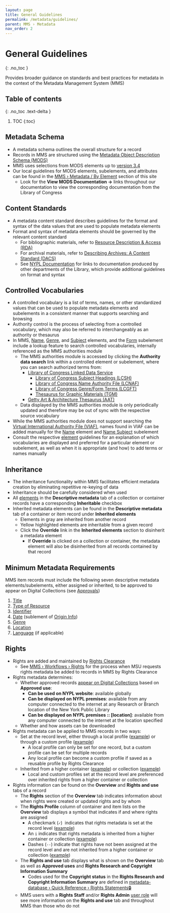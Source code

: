 ```yaml
---
layout: page
title: General Guidelines
permalink: /metadata/guidelines/
parent: MMS › Metadata
nav_order: 2
---
```


# General Guidelines
{: .no_toc }

Provides broader guidance on standards and best practices for metadata in the context of the Metadata Management System (MMS)

## Table of contents
{: .no_toc .text-delta }

1. TOC
{:toc}

## Metadata Schema
- ​​A metadata schema outlines the overall structure for a record
- Records in MMS are structured using the [Metadata Object Description Schema (MODS)](/metadata-documentation/resources/glossary/#metadata-object-description-schema)
- MMS uses selections from MODS elements up to [version 3.4](https://www.loc.gov/standards/mods/mods-3-4-announcement.html)
- Our local guidelines for MODS elements, subelements, and attributes can be found in the [MMS › Metadata / By Element](/metadata-documentation/metadata/element/) section of this site
    - Look for the **View MODS Documentation →** links throughout our documentation to view the corresponding documentation from the Library of Congress

## Content Standards
- A metadata content standard describes guidelines for the format and syntax of the data values that are used to populate metadata elements
- Format and syntax of metadata elements should be governed by the relevant content standard
    - For bibliographic materials, refer to [Resource Description & Access (RDA)](/metadata-documentation/resources/glossary/#resource-description-and-access)
    - For archival materials, refer to [Describing Archives: A Content Standard (DACS)](/metadata-documentation/resources/glossary/#describing-archives-a-content-standard)
    - See [NYPL Documentation](/metadata-documentation/resources/external/#nypl-documentation) for links to documentation produced by other departments of the Library, which provide additional guidelines on format and syntax

## Controlled Vocabularies
- A controlled vocabulary is a list of terms, names, or other standardized values that can be used to populate metadata elements and subelements in a consistent manner that supports searching and browsing
- Authority control is the process of selecting from a controlled vocabulary, which may also be referred to interchangeably as an authority or thesaurus
- In MMS, [Name](/metadata-documentation/metadata/element/name/), [Genre](/metadata-documentation/metadata/element/genre/), and [Subject](/metadata-documentation/metadata/element/subject/) elements, and the [Form](/metadata-documentation/metadata/element/physical-description/#form) subelement include a lookup feature to search controlled vocabularies, internally referenced as the MMS authorities module
  - The MMS authorities module is accessed by clicking the **Authority data search** link within a controlled element or subelement, where you can search authorized terms from:
    - [Library of Congress Linked Data Service](https://id.loc.gov/)
      - [Library of Congress Subject Headings (LCSH)](https://id.loc.gov/authorities/subjects.html)
      - [Library of Congress Name Authority File (LCNAF)](https://id.loc.gov/authorities/names.html)
      - [Library of Congress Genre/Form Terms (LCGFT)](https://id.loc.gov/authorities/genreForms.html)
      - [Thesaurus for Graphic Materials (TGM)](https://id.loc.gov/vocabulary/graphicMaterials.html)
    - [Getty Art & Architecture Thesaurus (AAT)](https://www.getty.edu/research/tools/vocabularies/aat/)
  - Data displayed by the MMS authorities module is only periodically updated and therefore may be out of sync with the respective source vocabulary
- While the MMS authorities module does not support searching the [Virtual International Authority File (VIAF)](http://viaf.org/), names found in VIAF can be added manually for the [Name](/metadata-documentation/metadata/element/name/#name-part) element and [Name Subject](/metadata-documentation/metadata/element/subject/#name) subelement
- Consult the respective [element](/metadata-documentation/metadata/element/) guidelines for an explanation of which vocabularies are displayed and preferred for a particular element or subelement, as well as when it is appropriate (and how) to add terms or names manually

## Inheritance
- The inheritance functionality within MMS facilitates efficient metadata creation by eliminating repetitive re-keying of data
- Inheritance should be carefully considered when used
- All [elements](/metadata-documentation/metadata/element/) in the **Descriptive metadata** tab of a collection or container records have a corresponding **Inheritable** checkbox
- Inherited metadata elements can be found in the **Descriptive metadata** tab of a container or item record under **Inherited elements**
    - Elements in gray are inherited from another record
    - Yellow highlighted elements are inheritable from a given record
    - Click the **Override** link in the **Inherited elements** section to disinherit a metadata element
        - If **Override** is clicked on a collection or container, the metadata element will also be disinherited from all records contained by that record

## Minimum Metadata Requirements
MMS item records must include the following seven descriptive metadata elements/subelements, either assigned or inherited, to be approved to appear on Digital Collections (see [Approvals](/metadata-documentation/workflows/approvals/))
1. [Title](/metadata-documentation/metadata/element/title/)
1. [Type of Resource](/metadata-documentation/metadata/element/type-of-resource/)
1. [Identifier](/metadata-documentation/metadata/element/identifier/)
1. [Date](/metadata-documentation/metadata/element/origin-info/#date) (sublement of [Origin Info](/metadata-documentation/metadata/element/origin-info/))
1. [Genre](/metadata-documentation/metadata/element/genre/)
1. [Location](/metadata-documentation/metadata/element/location/)
1. [Language](/metadata-documentation/metadata/element/language/) (if applicable)

## Rights
- Rights are added and maintained by [Rights Clearance](/metadata-documentation/resources/glossary/#rights-clearance)
  - See [MMS › Workflows › Rights](/metadata-documentation/workflows/rights/) for the process when MSU requests rights metadata be added to records in MMS by Rights Clearance
- Rights metadata determines:
  - Whether approved records [appear on Digital Collections](/metadata-documentation/dc/criteria/) based on **Approved use**:
    - **Can be used on NYPL website**: available globally
    - **Can be displayed on NYPL premises**: available from any computer connected to the internet at any Research or Branch location of the New York Public Library
    - **Can be displayed on NYPL premises :: [location]**: available from any computer connected to the internet at the location specified
  - Whether and how assets can be downloaded
- Rights metadata can be applied to MMS records in two ways:
  - Set at the record level, either through a local profile ([example](https://metadata.nypl.org/items/6549292?section=rights#:~:text=Rights%20specified%20at%20this%20level.)) or through a custom profile ([example](https://metadata.nypl.org/items/3044225?section=rights#:~:text=Rights%20specified%20in%20custom%20profile))
    - A local profile can only be set for one record, but a custom profile can be set for multiple records 
    - Any local profile can become a custom profile if saved as a reusable profile by Rights Clearance
  - Inherited from a higher container ([example](https://metadata.nypl.org/items/4642258?section=rights#:~:text=Rights%20information%20specified%20at%20a%20higher%20container%20level)) or collection ([example](https://metadata.nypl.org/items/3012441?section=rights#:~:text=Rights%20information%20specified%20at%20the%20collection%20level))
    - Local and custom profiles set at the record level are preferenced over inherited rights from a higher container or collection
- Rights information can be found on the **Overview** and **Rights and use** tabs of a record
  - The **Rights** section of the **Overview** tab indicates information about when rights were created or updated rights and by whom
  - The **Rights Profile** column of container and item lists on the **Overview** tab displays a symbol that indicates if and where rights are assigned
    - A checkmark (`✓`)  indicates that rights metadata is set at the record level ([example](https://metadata.nypl.org/collection/40346))
    - An `i` indicates that rights metadata is inherited from a higher container or collection ([example](https://metadata.nypl.org/collection/40232))
    - Dashes (`--`) indicate that rights have not been assigned at the record level and are not inherited from a higher container or collection ([example](https://metadata.nypl.org/collection/40346))
  - The **Rights and use** tab displays what is shown on the **Overview** tab as well as **Approved uses** and **Rights Research and Copyright Information Summary**
    - Codes used for the **Copyright status** in the **Rights Research and Copyright Information Summary** are defined in [metadata-database › Quick Reference › Rights Statements🔒](https://github.com/NYPL/metadata-database/blob/main/quick-reference.md#rights-statements)
  - MMS users with a **Rights Staff** and/or **Rights Admin** [user role](/metadata-documentation/system/accounts/#user-roles) will see more information on the **Rights and use** tab and throughout MMS than those who do not
